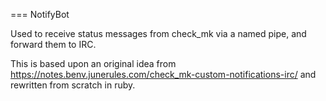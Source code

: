 === NotifyBot

Used to receive status messages from check_mk
via a named pipe, and forward them to IRC.

This is based upon an original idea from
https://notes.benv.junerules.com/check_mk-custom-notifications-irc/
and rewritten from scratch in ruby.
